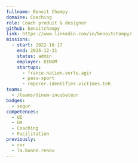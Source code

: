 ```yaml
---
fullname: Benoit Champy
domaine: Coaching
role: Coach produit & designer
github: benoitchampy
link: https://www.linkedin.com/in/benoitchampy/
missions:
  - start: 2022-10-17
    end: 2026-12-31
    status: admin
    employer: DINUM
    startups:
      - france.nation.verte.agir
      - pass-sport
      - reperer.identifier.victimes.teh
teams:
  - /teams/dinum-incubateur
badges:
  - segur
competences:
  - UI
  - UX
  - Coaching
  - Facilitation
previously:
  - cnr
  - la.bonne.renov
---
```

